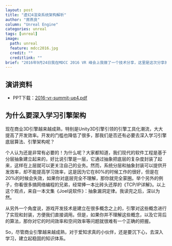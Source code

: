 ```yaml
---
layout: post
title: "虚幻4渲染系统架构解析"
author: "房燕良"
column: "Unreal Engine"
categories: unreal
tags: [unreal]
image:
  path: unreal
  feature: mdcc2016.jpg
  credit: ""
  creditlink: ""
brief: "2016年9月24日我在MDCC 2016 VR 峰会上我做了一个技术分享，这里是这次分享的技术资料"
---
```


## 演讲资料

* PPT下载：[2016-vr-summit-ue4.pdf](/assets/pdf/2016-vr-summit-ue4.pdf)  


## 为什么要深入学习引擎架构

现在商业3D引擎越来越成熟，特别是Unity3D引擎引领的引擎工具化潮流，大大提高了开发效率。开发的门槛也降低了很多，那我们是否还有必要去深入学习引擎底层算法、引擎架构呢？

个人认为还是非常有必要的！为什么呢？大家都知道，我们现代的软件工程是基于分层抽象建立起来的，好比说引擎是一层，它通过抽象把底层的复杂度封装了起来，这样在上层就可以更关注自己的业务。然而，系统分层和抽象封装可以提供开发效率，却不能提高学习效率，这是因为它在80%的时候工作的很好，但是在20%的时候会失效，如果你对底层完全不理解，那你就完全蒙圈。举个另外的例子，你看很多搞网络编程的兄弟，经常捧一本比砖头还厚的《TCP/IP详解》。以上这个观点，来自一本文集《Joel说软件》：抽象漏洞定律。我读完之后，深以为然。

从另外一个角度说，游戏开发技术是建立在很多概念之上的，引擎对这些概念进行了实现和封装，方便我们直接调用。但是，如果你并不理解这些概念，以及它背后的算法，那你对它的时间效率和空间效率等问题就很难有一个正确的把握。

So，尽管商业引擎越来越成熟，对于爱知求真的小伙伴，还是要沉下心，去深入学习，建立起稳固的知识体系。